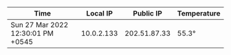 | Time     | Local IP | Public IP | Temperature |
| ----------- | ----------- | ----------- | ----------- |
| Sun 27 Mar 2022 12:30:01 PM +0545      | 10.0.2.133     | 202.51.87.33  | 55.3° |
